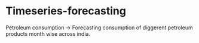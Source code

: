 # Timeseries-forecasting
Petroleum consumption -> Forecasting consumption of diggerent petroleum products month wise across india.
